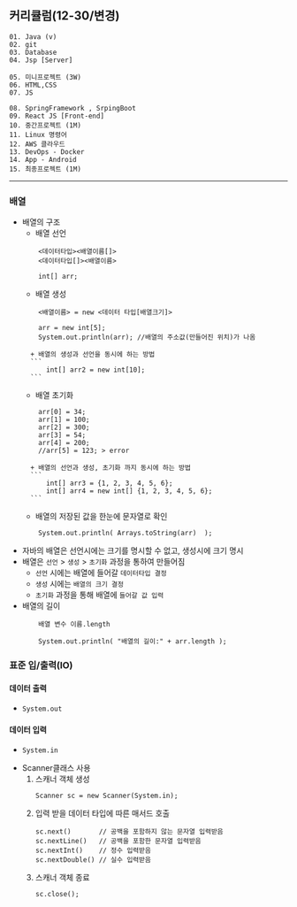 ## 커리큘럼(12-30/변경)
```
01. Java (v)
02. git 
03. Database
04. Jsp [Server]

05. 미니프로젝트 (3W)
06. HTML,CSS  
07. JS

08. SpringFramework , SrpingBoot
09. React JS [Front-end]
10. 중간프로젝트 (1M)
11. Linux 명령어
12. AWS 클라우드
13. DevOps - Docker
14. App - Android
15. 최종프로젝트 (1M)
```
---

### 배열
- 배열의 구조
    + 배열 선언
    ```
        <데이터타입><배열이름[]>
        <데이터타입[]><배열이름>

        int[] arr;
    ```
    + 배열 생성
    ```
        <배열이름> = new <데이터 타입[배열크기]>

        arr = new int[5];
		System.out.println(arr); //배열의 주소값(만들어진 위치)가 나옴
    ```
        + 배열의 생성과 선언을 동시에 하는 방법
        ```
            int[] arr2 = new int[10];
        ```

    + 배열 초기화
    ```
        arr[0] = 34;
		arr[1] = 100;
		arr[2] = 300;
		arr[3] = 54;
		arr[4] = 200;
        //arr[5] = 123; > error
    ```
        + 배열의 선언과 생성, 초기화 까지 동시에 하는 방법
        ```
            int[] arr3 = {1, 2, 3, 4, 5, 6};
		    int[] arr4 = new int[] {1, 2, 3, 4, 5, 6};
        ```
    + 배열의 저장된 값을 한눈에 문자열로 확인
    ```
        System.out.println( Arrays.toString(arr)  );
    ```
- 자바의 배열은 선언시에는 크기를 명시할 수 없고, 생성시에 크기 명시
- 배열은 ```선언``` > ```생성``` > ```초기화``` 과정을 통하여 만들어짐
    - ```선언``` 시에는 배열에 들어갈 ```데이터타입 결정```
    - ```생성``` 시에는 ```배열의 크기 결정```
    - ```초기화``` 과정을 통해 배열에 ```들어갈 값 입력```
- 배열의 길이
    ```
        배열 변수 이름.length

        System.out.println( "배열의 길이:" + arr.length );
    ```


### 표준 입/출력(IO)
#### 데이터 출력
- ```System.out```
#### 데이터 입력
- ```System.in```
+ Scanner클래스 사용
    1. 스캐너 객체 생성
        ```
        Scanner sc = new Scanner(System.in);
        
        ```
    2. 입력 받을 데이터 타입에 따른 매서드 호출
        ```
        sc.next()       // 공백을 포함하지 않는 문자열 입력받음
        sc.nextLine()   // 공백을 포함한 문자열 입력받음
        sc.nextInt()    // 정수 입력받음
        sc.nextDouble() // 실수 입력받음
        ```
    3. 스캐너 객체 종료
        ```
        sc.close();
        ```
